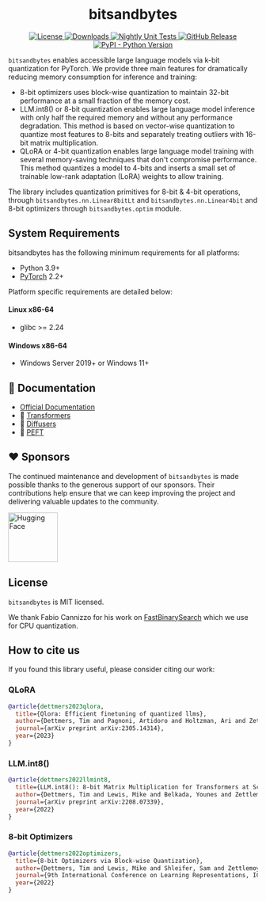 <p align="center"><img src="https://avatars.githubusercontent.com/u/175231607?s=200&v=4" alt=""></p>
<h1 align="center">bitsandbytes</h1>
<p align="center">
    <a href="https://github.com/bitsandbytes-foundation/bitsandbytes/main/LICENSE">
        <img alt="License" src="https://img.shields.io/github/license/bitsandbytes-foundation/bitsandbytes.svg?color=blue">
    </a>
    <a href="https://pepy.tech/project/bitsandbytes">
        <img alt="Downloads" src="https://static.pepy.tech/badge/bitsandbytes/month">
    </a>
    <a href="https://github.com/bitsandbytes-foundation/bitsandbytes/actions/workflows/tests.yml">
        <img alt="Nightly Unit Tests" src="https://img.shields.io/github/actions/workflow/status/bitsandbytes-foundation/bitsandbytes/tests.yml?logo=github&label=Nightly%20Tests">
    </a>
    <a href="https://github.com/bitsandbytes-foundation/bitsandbytes/releases">
        <img alt="GitHub Release" src="https://img.shields.io/github/v/release/bitsandbytes-foundation/bitsandbytes">
    </a>
    <a href="https://pypi.org/project/bitsandbytes/">
        <img alt="PyPI - Python Version" src="https://img.shields.io/pypi/pyversions/bitsandbytes">
    </a>
</p>

`bitsandbytes` enables accessible large language models via k-bit quantization for PyTorch. We provide three main features for dramatically reducing memory consumption for inference and training:

* 8-bit optimizers uses block-wise quantization to maintain 32-bit performance at a small fraction of the memory cost.
* LLM.int8() or 8-bit quantization enables large language model inference with only half the required memory and without any performance degradation. This method is based on vector-wise quantization to quantize most features to 8-bits and separately treating outliers with 16-bit matrix multiplication.
* QLoRA or 4-bit quantization enables large language model training with several memory-saving techniques that don't compromise performance. This method quantizes a model to 4-bits and inserts a small set of trainable low-rank adaptation (LoRA) weights to allow training.

The library includes quantization primitives for 8-bit & 4-bit operations, through `bitsandbytes.nn.Linear8bitLt` and `bitsandbytes.nn.Linear4bit` and 8-bit optimizers through `bitsandbytes.optim` module.

## System Requirements
bitsandbytes has the following minimum requirements for all platforms:

* Python 3.9+
* [PyTorch](https://pytorch.org/get-started/locally/) 2.2+

Platform specific requirements are detailed below:
#### Linux x86-64
* glibc >= 2.24

#### Windows x86-64
* Windows Server 2019+ or Windows 11+


## :book: Documentation
* [Official Documentation](https://huggingface.co/docs/bitsandbytes/main)
* 🤗 [Transformers](https://huggingface.co/docs/transformers/quantization/bitsandbytes)
* 🤗 [Diffusers](https://huggingface.co/docs/diffusers/quantization/bitsandbytes)
* 🤗 [PEFT](https://huggingface.co/docs/peft/developer_guides/quantization#quantize-a-model)

## :heart: Sponsors
The continued maintenance and development of `bitsandbytes` is made possible thanks to the generous support of our sponsors. Their contributions help ensure that we can keep improving the project and delivering valuable updates to the community.

<a href="https://hf.co" target="_blank"><img width="100" src="https://huggingface.co/datasets/huggingface/brand-assets/resolve/main/hf-logo.svg" alt="Hugging Face"></a>

## License
`bitsandbytes` is MIT licensed.

We thank Fabio Cannizzo for his work on [FastBinarySearch](https://github.com/fabiocannizzo/FastBinarySearch) which we use for CPU quantization.

## How to cite us
If you found this library useful, please consider citing our work:

### QLoRA

```bibtex
@article{dettmers2023qlora,
  title={Qlora: Efficient finetuning of quantized llms},
  author={Dettmers, Tim and Pagnoni, Artidoro and Holtzman, Ari and Zettlemoyer, Luke},
  journal={arXiv preprint arXiv:2305.14314},
  year={2023}
}
```

### LLM.int8()

```bibtex
@article{dettmers2022llmint8,
  title={LLM.int8(): 8-bit Matrix Multiplication for Transformers at Scale},
  author={Dettmers, Tim and Lewis, Mike and Belkada, Younes and Zettlemoyer, Luke},
  journal={arXiv preprint arXiv:2208.07339},
  year={2022}
}
```

### 8-bit Optimizers

```bibtex
@article{dettmers2022optimizers,
  title={8-bit Optimizers via Block-wise Quantization},
  author={Dettmers, Tim and Lewis, Mike and Shleifer, Sam and Zettlemoyer, Luke},
  journal={9th International Conference on Learning Representations, ICLR},
  year={2022}
}
```

